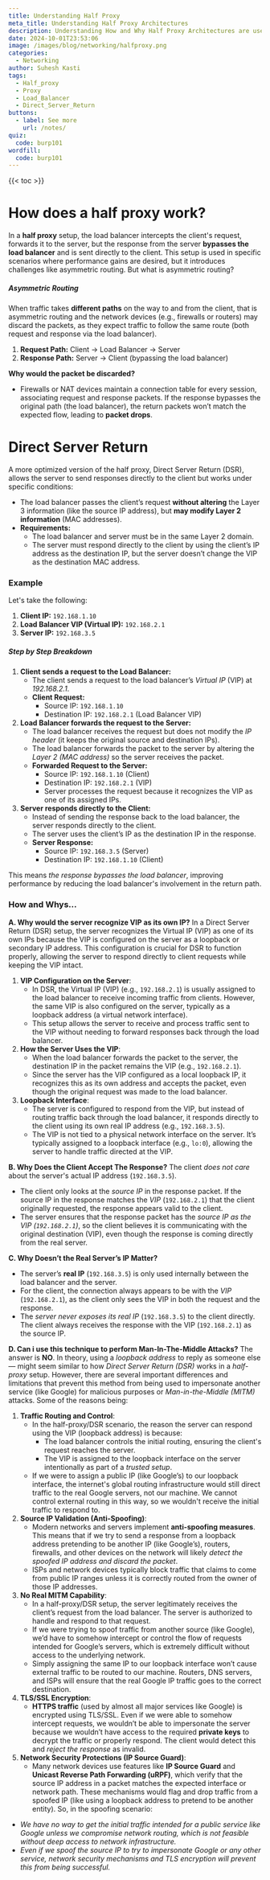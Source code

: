 ```yaml
---
title: Understanding Half Proxy
meta_title: Understanding Half Proxy Architectures
description: Understanding How and Why Half Proxy Architectures are used.
date: 2024-10-01T23:53:06
image: /images/blog/networking/halfproxy.png
categories:
  - Networking
author: Suhesh Kasti
tags:
  - Half_proxy
  - Proxy
  - Load_Balancer
  - Direct_Server_Return
buttons:
  - label: See more
    url: /notes/
quiz:
  code: burp101
wordfill:
  code: burp101
---
```

{{< toc >}}

# How does a half proxy work?
In a **half proxy** setup, the load balancer intercepts the client's request, forwards it to the server, but the response from the server **bypasses the load balancer** and is sent directly to the client. This setup is used in specific scenarios where performance gains are desired, but it introduces challenges like asymmetric routing.  But what is asymmetric routing? 
##### Asymmetric Routing
When traffic takes **different paths** on the way to and from the client, that is asymmetric routing and the network devices (e.g., firewalls or routers) may discard the packets, as they expect traffic to follow the same route (both request and response via the load balancer).
1. **Request Path:** Client → Load Balancer → Server
2. **Response Path:** Server → Client (bypassing the load balancer)

**Why would the packet be discarded?**
- Firewalls or NAT devices maintain a connection table for every session, associating request and response packets. If the response bypasses the original path (the load balancer), the return packets won’t match the expected flow, leading to **packet drops**.

# Direct Server Return
A more optimized version of the half proxy, Direct Server Return (DSR), allows the server to send responses directly to the client but works under specific conditions:
- The load balancer passes the client’s request **without altering** the Layer 3 information (like the source IP address), but **may modify Layer 2 information** (MAC addresses).
- **Requirements:**
    - The load balancer and server must be in the same Layer 2 domain.
    - The server must respond directly to the client by using the client’s IP address as the destination IP, but the server doesn’t change the VIP as the destination MAC address.
    
### Example
Let's take the following:
1. **Client IP:** `192.168.1.10`
2. **Load Balancer VIP (Virtual IP):** `192.168.2.1`
3. **Server IP:** `192.168.3.5`
##### Step by Step Breakdown
1. **Client sends a request to the Load Balancer:**
    - The client sends a request to the load balancer’s *Virtual IP* (VIP) at *192.168.2.1*.
    - **Client Request:**
        - Source IP: `192.168.1.10`
        - Destination IP: `192.168.2.1` (Load Balancer VIP)
2. **Load Balancer forwards the request to the Server:**
    - The load balancer receives the request but does not modify the *IP header* (it keeps the original source and destination IPs).
    - The load balancer forwards the packet to the server by altering the *Layer 2 (MAC address)* so the server receives the packet.
    - **Forwarded Request to the Server:**
        - Source IP: `192.168.1.10` (Client)
        - Destination IP: `192.168.2.1` (VIP)
        - Server processes the request because it recognizes the VIP as one of its assigned IPs.
3. **Server responds directly to the Client:**
    - Instead of sending the response back to the load balancer, the server responds directly to the client.
    - The server uses the client’s IP as the destination IP in the response.
    - **Server Response:**
        - Source IP: `192.168.3.5` (Server)
        - Destination IP: `192.168.1.10` (Client)

This means *the response bypasses the load balancer*, improving performance by reducing the load balancer's involvement in the return path.
### How and Whys...
**A. Why would the server recognize VIP as its own IP?**
In a Direct Server Return (DSR) setup, the server recognizes the Virtual IP (VIP) as one of its own IPs because the VIP is configured on the server as a loopback or secondary IP address. This configuration is crucial for DSR to function properly, allowing the server to respond directly to client requests while keeping the VIP intact.
1. **VIP Configuration on the Server**:
    - In DSR, the Virtual IP (VIP) (e.g., `192.168.2.1`) is usually assigned to the load balancer to receive incoming traffic from clients. However, the same VIP is also configured on the server, typically as a loopback address (a virtual network interface).
    - This setup allows the server to receive and process traffic sent to the VIP without needing to forward responses back through the load balancer.
2. **How the Server Uses the VIP**:
    - When the load balancer forwards the packet to the server, the destination IP in the packet remains the VIP (e.g., `192.168.2.1`).
    - Since the server has the VIP configured as a local loopback IP, it recognizes this as its own address and accepts the packet, even though the original request was made to the load balancer.
3. **Loopback Interface**:
    - The server is configured to respond from the VIP, but instead of routing traffic back through the load balancer, it responds directly to the client using its own real IP address (e.g., `192.168.3.5`).
    - The VIP is not tied to a physical network interface on the server. It’s typically assigned to a loopback interface (e.g., `lo:0`), allowing the server to handle traffic directed at the VIP.
    
**B. Why Does the Client Accept The Response?**
 The client *does not care* about the server's actual IP address (`192.168.3.5`).
- The client only looks at the *source IP* in the response packet. If the source IP in the response matches the *VIP* (`192.168.2.1`) that the client originally requested, the response appears valid to the client.
- The server ensures that the response packet has the *source IP as the VIP (`192.168.2.1`)*, so the client believes it is communicating with the original destination (VIP), even though the response is coming directly from the real server.
  
**C. Why Doesn’t the Real Server’s IP Matter?**
- The server’s **real IP** (`192.168.3.5`) is only used internally between the load balancer and the server.
- For the client, the connection always appears to be with the *VIP* (`192.168.2.1`), as the client only sees the VIP in both the request and the response.
- The *server never exposes its real IP* (`192.168.3.5`) to the client directly. The client always receives the response with the VIP (`192.168.2.1`) as the source IP.
  
**D. Can i use this technique to perform Man-In-The-Middle Attacks?**
The answer is **NO**. In theory, using a *loopback address* to reply as someone else — might seem similar to how *Direct Server Return (DSR)* works in a *half-proxy* setup. However, there are several important differences and limitations that prevent this method from being used to impersonate another service (like Google) for malicious purposes or *Man-in-the-Middle (MITM)* attacks. Some of the reasons being:
1. **Traffic Routing and Control**:
    - In the half-proxy/DSR scenario, the reason the server can respond using the VIP (loopback address) is because:
        - The load balancer controls the initial routing, ensuring the client's request reaches the server.
        - The VIP is assigned to the loopback interface on the server intentionally as part of a *trusted setup*.
    - If we were to assign a public IP (like Google’s) to our loopback interface, the internet's global routing infrastructure would still direct traffic to the real Google servers, not our machine. We cannot control external routing in this way, so we wouldn't receive the initial traffic to respond to.
2. **Source IP Validation (Anti-Spoofing)**:
    - Modern networks and servers implement **anti-spoofing measures**. This means that if we try to send a response from a loopback address pretending to be another IP (like Google’s), routers, firewalls, and other devices on the network will likely *detect the spoofed IP address and discard the packet*.
    - ISPs and network devices typically block traffic that claims to come from public IP ranges unless it is correctly routed from the owner of those IP addresses.
3. **No Real MITM Capability**:
    - In a half-proxy/DSR setup, the server legitimately receives the client’s request from the load balancer. The server is authorized to handle and respond to that request.
    - If we were trying to spoof traffic from another source (like Google), we’d have to somehow intercept or control the flow of requests intended for Google’s servers, which is extremely difficult without access to the underlying network.
    - Simply assigning the same IP to our loopback interface won’t cause external traffic to be routed to our machine. Routers, DNS servers, and ISPs will ensure that the real Google IP traffic goes to the correct destination.
4. **TLS/SSL Encryption**:
    - **HTTPS traffic** (used by almost all major services like Google) is encrypted using TLS/SSL. Even if we were able to somehow intercept requests, we wouldn’t be able to impersonate the server because we wouldn’t have access to the required **private keys** to decrypt the traffic or properly respond. The client would detect this and *reject the response* as invalid.
5. **Network Security Protections (IP Source Guard)**:
    - Many network devices use features like **IP Source Guard** and **Unicast Reverse Path Forwarding (uRPF)**, which verify that the source IP address in a packet matches the expected interface or network path. These mechanisms would flag and drop traffic from a spoofed IP (like using a loopback address to pretend to be another entity).
So, in the spoofing scenario:
- *We have no way to get the initial traffic intended for a public service like Google unless we compromise network routing, which is not feasible without deep access to network infrastructure.*
- *Even if we spoof the source IP to try to impersonate Google or any other service, network security mechanisms and TLS encryption will prevent this from being successful.*

